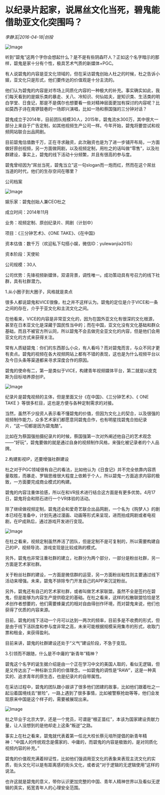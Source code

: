 # 以纪录片起家，说屌丝文化当死，碧鬼能借助亚文化突围吗？

*李静玉|2016-04-18|创投*

![Image](http://p1.pstatp.com/large/6166000228e3f35cbf97)

听到“碧鬼”这两个字你会想起什么？是不是有些阴森吓人？正如这个名字暗示的那样，碧鬼是家十分有个性，极具艺术气质的新媒体+PGC。

有人说碧鬼的内容是亚文化领域的，但在采访碧鬼创始人杜之的时候，杜之告诉小娱，亚文化只是形式，他们要传达的价值观是十分主流的。

他们认为碧鬼的内容是对市场上同质化内容的一种极大的补充。事实确实如此，我们每天看到的是娱乐类的暴走、关八、冷知识、何仙姑夫，是知识类、生活类的明白学堂、日食记，那是不是偶尔也想要看一些对精神层面更加有探讨的内容呢？比如莫西子诗在南锣鼓巷的一场即兴演唱，比如一场和蔡国强的三分钟对话？

碧鬼成立于2014年，目前团队规模30人，2015年，碧鬼流水300万，其中很大一部分上来自于广告定制，如其他视频生产公司一样。今年开始，碧鬼将要尝试和视频网站联合出品网剧。

目前碧鬼估值数千万，正在寻求融资，此次融资也是为了进一步铺开布局，一方面做好原创视频，另一方面做网剧，以及视频定制，用杜之的话叫做“零售”，以及社群建设，事实上，碧鬼的线下活动十分频繁，并且有很高的参与度。

碧鬼曾经因为“屌丝当死，碧鬼当立”这一句slogan而一炮而红，然而在这个屌丝当道的时代，他们的生存空间在哪里？

公司档案

![Image](http://p1.pstatp.com/large/6162000465b5c4fd78d3)

娱乐家：碧鬼创始人兼CEO杜之

成立时间：2014年11月

业务：视频定制、原创纪录片、网剧（计划中）

项目：《三分钟艺术》、《ONE TAKE》、《在中国》

资本估值：数千万（欢迎私下勾搭小娱，微信ID：yulewanjia2015）

资本阶段：天使轮

公司规模：30人

公司优势：先锋视频新媒体，双语背景，调性唯一。成功策动具有号召力的线下社群，具有社群潜力。

1.从小圈子到大圈子，风格就是卖点

很多人都说碧鬼和VICE很像，杜之并不这样认为。碧鬼的定位是介于VICE和一条之间的存在，介乎于亚文化和主流文化之间。

在他看来，VICE的内容是非常亚文化的，因为在国外亚文化有很深的文化根源，甚至在日本亚文化是深藏于国民性当中的；而在中国，亚文化没有文化基础和群众基础，而且不被官方所认同，所以碧鬼不会去做完全亚文化的内容，但是他们会用亚文化的方式来获得关注。

常有人质疑碧鬼：你们的东西那么小众，有人看吗？而对碧鬼而言，与众不同才更有卖点。碧鬼的视频在各大视频网站上都有不错的表现，这也是为什么视频平台以及今日头条等渠道都来寻求深度合作的原因。

碧鬼的使命有二，第一是类似于VICE，构建青年视频媒体平台，第二就是以皮克斯为目标培养原创IP。

![Image](http://p3.pstatp.com/large/6166000228e5a17ea2ae)

纪录片是碧鬼视频的主体，但是里面又分《在中国》、《三分钟艺术》、《 ONE TAKE 》等很多栏目，这也是方便与各种定制需求的对接。

当然，虽然不少投资人表示看不懂碧鬼的价值，但因为文化上的契合，以及很强的视频制作能力，众多艺术家们都愿意同碧鬼合作，也有明星找碧鬼合拍纪录片，“这一切都是因为碧鬼酷”。

比如在为蔡国强拍摄纪录片的时候，蔡国强第一次对外阐述他自己的艺术观念——“好玩”，碧鬼要做的就是通过自身的视频制作风格，来强化被记录者的个人品牌。

2.构建影视IP，还要增强社群建设

杜之对于PGC领域很有自己的看法，比如他认为《日食记》并不完全依靠内容质量取胜，而暴走、罗辑思维很大程度上依赖于个人，所以碧鬼一方面追求内容的极致，一方面要完成商业模式的构建。

碧鬼的内容注重体验感，所以在和VR技术进行结合这方面是有更多优势。4月17日，碧鬼将会和陨石进行一个VR体验的活动。

除了继续做视频定制，碧鬼还会和爱奇艺联合出品网剧，一个名为《购梦人》的剧本已经在准备中，计划先通过漫画、动画等形式来呈现，进而拍成网剧或者电视剧，在IP成熟后，通过游戏开发进行变现。

![Image](http://p2.pstatp.com/large/616400032bf74363ccbf)

在杜之看来，视频定制虽然养活了团队，但是定制不是可复制的，所以需要构建自己的IP，视频导流、游戏变现是比较成熟的模式。

另外，碧鬼也非常注重社群的建立，社群分为两个部分，一部分是粉丝社群，另一方面是艺术家社群。

关于粉丝社群的建设，一方面是微信群的运营，另一方面粉丝粘性则主要通过线下活动来增强。未来，碧鬼不排除专门开发自己的APP来沉淀粉丝。

另外，碧鬼还有自己的艺术家社群，或者叫做艺术家联盟。虽然不全是签约在碧鬼，但是能够为内容生产提供稳定的基础。在杜之看来，这样的松散联盟恰恰是艺术创作者想要的，他们需要蜂巢式的相对自由得创作环境，而对碧鬼来说，他们也获得了优质的内容来源。

目前，碧鬼的线下活动一个月可以达到一两次的频率，目前多是不收费的形式，但是由于线下活跃度和参与度非常之高，未来可能根据规模采用集市的形式，收取门票和租金，来获得盈利。

目前来讲，碧鬼的社群建设还处于“义气”建设阶段，不急于变现。

3.引领而不跟随，什么是不中庸的“新青年”精神？

碧鬼这个名字的诞生据介绍是由一个正在学习中文的美国人取的，看似无逻辑，但是又传达出了一种标新立异的价值理念。一如碧鬼的调性是“RAW”，这是一种真实的、追求青年的原生态，也是纪录片的自带属性。

在采访过程中，碧鬼的团队跟小娱讲了很多他们团建的故事，比如他们跟着杜之一起沿着国境线去“冒险”，一路上遇到了很多事情，比如被警察抢劫等等，他们会发现原来中国是这个样子的，需要被展现出来。

![Image](http://p2.pstatp.com/large/6166000228e601107fa0)

杜之毕业于北京大学，还是一个党员，可谓是“根正苗红”，本该为国家建设贡献力量，让人没想到的是他却走上这条“叛逆”之路。

事实上在杜之看来，碧鬼就代表着第一任北大校长蔡元培所提倡的新青年精神：“中国人的传统观念是儒家的、中庸的，而碧鬼的内容是极致的，是对同质化视频内容的补充。”

碧鬼的价值观充满着辩证性，比如他们强调用亚文化的表象来表现主流文化的实质，街头文化可以是有距离感的街头文化，或者说“对于逻辑的无逻辑使用”这样的说法。

也许这就是碧鬼的意义，带你认识更加完整的中国、青年人精神世界以及看似无逻辑的真实，拓宽青年人的心理安全范围。


